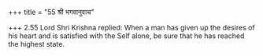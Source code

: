 +++
title = "55 श्री भगवानुवाच"

+++
2.55 Lord Shri Krishna replied: When a man has given up the desires of
his heart and is satisfied with the Self alone, be sure that he has
reached the highest state.
